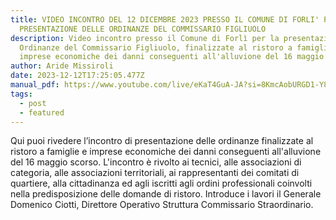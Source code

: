 ```yaml
---
title: VIDEO INCONTRO DEL 12 DICEMBRE 2023 PRESSO IL COMUNE DI FORLI' PER LA
  PRESENTAZIONE DELLE ORDINANZE DEL COMMISSARIO FIGLIUOLO
description: Video incontro presso il Comune di Forlì per la presentazione delle
  Ordinanze del Commissario Figliuolo, finalizzate al ristoro a famiglie e
  imprese economiche dei danni conseguenti all'alluvione del 16 maggio scorso.
author: Aride Missiroli
date: 2023-12-12T17:25:05.477Z
manual_pdf: https://www.youtube.com/live/eKaT4GuA-JA?si=8KmcAobURGD1-Y8l
tags:
  - post
  - featured
---
```

<!--StartFragment-->

Qui puoi rivedere l’incontro di presentazione delle ordinanze finalizzate al ristoro a famiglie e imprese economiche dei danni conseguenti all'alluvione del 16 maggio scorso. L'incontro è rivolto ai tecnici, alle associazioni di categoria, alle associazioni territoriali, ai rappresentanti dei comitati di quartiere, alla cittadinanza ed agli iscritti agli ordini professionali coinvolti nella predisposizione delle domande di ristoro. Introduce i lavori il Generale Domenico Ciotti, Direttore Operativo Struttura Commissario Straordinario.

<!--EndFragment-->